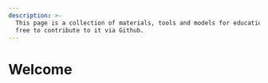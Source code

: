 ```yaml
---
description: >-
  This page is a collection of materials, tools and models for educations. Feel
  free to contribute to it via Github.
---
```


# Welcome

